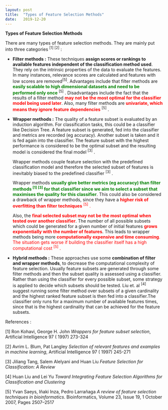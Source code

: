 ```yaml
---
layout: post
title:  "Types of Feature Selection Methods"
date:   2019-12-20
---
```


<script type="text/javascript" async
  src="https://cdn.mathjax.org/mathjax/latest/MathJax.js?config=TeX-MML-AM_CHTML">
</script>


**Types of Feature Selection Methods**

There are many types of feature selection methods. They are mainly put into three
categories <sup>[1] [2]</sup> :

  - **Filter methods :** These techniques **assign scores or rankings to available features independent of the classification method used**. They rely on the intrinsic
properties of the data to evaluate the features. In many instances, relevance
scores are calculated and features with low scores are removed<sup>[5]</sup>.
Advantages include that filter methods are <span style="color:green">**easily scalable to high dimensional datasets and need to be performed only once**</span> <sup>[5]</sup> . 
 Disadvantages include   the fact that the results of a filter method <span style="color:red">**may not be the most optimal for the classifier model being used later**</span>. 
 Also, many filter methods   are  <span style="color:red">**univariate, which means they ignore feature dependencies**</span> <sup>[5]</sup> .


 - **Wrapper methods :**  The quality of a feature subset is evaluated by an induction algorithm. For classification tasks, this could be a classifier like Decision Tree. A feature subset is generated, fed into the classifier and metrics are recorded (eg accuracy). Another subset is taken and it is fed again into the classifier. The feature subset with the highest performance is considered to be the
optimal subset and the resulting model is considered the final model <sup>[3]</sup> . 

   Wrapper methods couple feature selection with the predefined classification model
and therefore the selected subset of features is inevitably biased to the predefined classifier <sup>[3]</sup> . 

   Wrapper methods <span style="color:green">**usually give better metrics (eg accuracy) than filter methods <sup>[1] [3]</sup> for that classifier since we aim to select a subset that maximises the quality for this classifier**</span>. This could also be considered a drawback of wrapper methods, since they have a <span style="color:red">**higher risk of overfitting than filter techniques**<span> <sup>[5]</sup> . 

   Also, the <span style="color:red">**final selected subset may not be the most optimal when tested over another classifier**</span>. 
The number of all possible subsets which could be generated for a given number of initial features <span style="color:red">**grows exponentially with the number of features**</span>. 
This leads to wrapper methods being more<span style="color:red"> **computationally expensive and time consuming**<span/>. The situation gets worse if building the classifier itself has a high computational cost <sup>[5]</sup> .


 - **Hybrid methods :**  These approaches use some **combination of filter and wrapper methods**, to decrease the computational complexity of feature selection. 
   Usually feature subsets are generated through some filter methods and then the
subset quality is assessed using a classifier. Rather than using the classifier for
every possible subset, some strategy is applied to decide which subsets should be
tested. Liu et. al <sup>[4]</sup> suggest running some filter method over subsets of a given
cardinality and the highest ranked feature subset is then fed into a classifier.The classifier only runs for a 
maximum number of available features times, since
that is the highest cardinality that can be achieved for the feature subsets.

References :

[1] Ron Kohavi, George H. John *Wrappers for feature subset selection*, Artificial
Intelligence 97 ( 1997) 273-324

[2] Avrim L. Blum, Pat Langley *Selection of relevant features and examples in machine learning*, Artificial Intelligence 97 ( 1997) 245-271

[3] Jiliang Tang, Salem Alelyani and Huan Liu *Feature Selection for Classification: A Review*

[4] Huan Liu and Lei Yu *Toward Integrating Feature Selection Algorithms for Classification and Clustering*

[5] Yvan Saeys, Iñaki Inza, Pedro Larrañaga *A review of feature selection techniques in bioinformatics*. Bioinformatics, Volume 23, Issue 19, 1 October 2007, Pages
2507–2517
